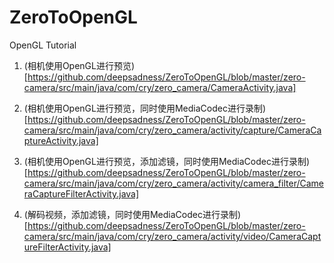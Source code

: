 # ZeroToOpenGL
OpenGL Tutorial

1. (相机使用OpenGL进行预览)[https://github.com/deepsadness/ZeroToOpenGL/blob/master/zero-camera/src/main/java/com/cry/zero_camera/CameraActivity.java]

2. (相机使用OpenGL进行预览，同时使用MediaCodec进行录制)[https://github.com/deepsadness/ZeroToOpenGL/blob/master/zero-camera/src/main/java/com/cry/zero_camera/activity/capture/CameraCaptureActivity.java]

3. (相机使用OpenGL进行预览，添加滤镜，同时使用MediaCodec进行录制)[https://github.com/deepsadness/ZeroToOpenGL/blob/master/zero-camera/src/main/java/com/cry/zero_camera/activity/camera_filter/CameraCaptureFilterActivity.java]

3. (解码视频，添加滤镜，同时使用MediaCodec进行录制)[https://github.com/deepsadness/ZeroToOpenGL/blob/master/zero-camera/src/main/java/com/cry/zero_camera/activity/video/CameraCaptureFilterActivity.java]
